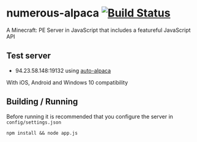 numerous-alpaca [![Build Status](https://img.shields.io/circleci/project/numerous-alpaca/numerous-alpaca/master.svg)](https://circleci.com/gh/numerous-alpaca/numerous-alpaca)
===============

A Minecraft: PE Server in JavaScript that includes a featureful JavaScript API

## Test server

* 94.23.58.148:19132 using [auto-alpaca](https://github.com/numerous-alpaca/auto-alpaca)

With iOS, Android and Windows 10 compatibility

## Building / Running
Before running it is recommended that you configure the server in `config/settings.json`

    npm install && node app.js
